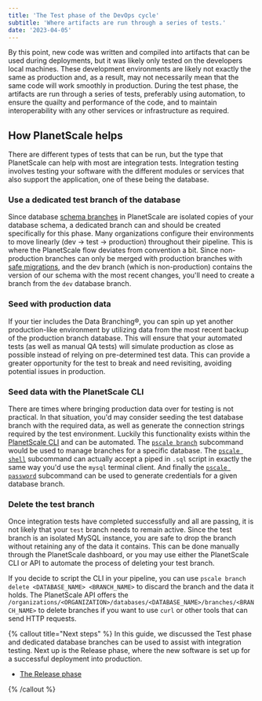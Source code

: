 ```yaml
---
title: 'The Test phase of the DevOps cycle'
subtitle: 'Where artifacts are run through a series of tests.'
date: '2023-04-05'
---
```


By this point, new code was written and compiled into artifacts that can be used during deployments, but it was likely only tested on the developers local machines. These development environments are likely not exactly the same as production and, as a result, may not necessarily mean that the same code will work smoothly in production. During the test phase, the artifacts are run through a series of tests, preferably using automation, to ensure the quailty and performance of the code, and to maintain interoperability with any other services or infrastructure as required.

## How PlanetScale helps

There are different types of tests that can be run, but the type that PlanetScale can help with most are integration tests. Integration testing involves testing your software with the different modules or services that also support the application, one of these being the database.

### Use a dedicated test branch of the database

Since database [schema branches](/docs/concepts/branching) in PlanetScale are isolated copies of your database schema, a dedicated branch can and should be created specifically for this phase. Many organizations configure their environments to move linearly (dev → test → production) throughout their pipeline. This is where the PlanetScale flow deviates from convention a bit. Since non-production branches can only be merged with production branches with [safe migrations](/docs/concepts/safe-migrations), and the dev branch (which is non-production) contains the version of our schema with the most recent changes, you'll need to create a branch from the `dev` database branch.

### Seed with production data

If your tier includes the Data Branching®, you can spin up yet another production-like environment by utilizing data from the most recent backup of the production branch database. This will ensure that your automated tests (as well as manual QA tests) will simulate production as close as possible instead of relying on pre-determined test data. This can provide a greater opportunity for the test to break and need revisiting, avoiding potential issues in production.

### Seed data with the PlanetScale CLI

There are times where bringing production data over for testing is not practical. In that situation, you'd may consider seeding the test database branch with the required data, as well as generate the connection strings required by the test environment. Luckily this functionality exists within the [PlanetScale CLI](/docs/concepts/planetscale-environment-setup) and can be automated. The [`pscale branch`](/docs/reference/branch) subcommand would be used to manage branches for a specific database. The [`pscale shell`](/docs/reference/shell) subcommand can actually accept a piped in `.sql` script in exactly the same way you'd use the `mysql` terminal client. And finally the [`pscale password`](/docs/reference/password) subcommand can be used to generate credentials for a given database branch.

### Delete the test branch

Once integration tests have completed successfully and all are passing, it is not likely that your `test` branch needs to remain active. Since the test branch is an isolated MySQL instance, you are safe to drop the branch without retaining any of the data it contains. This can be done manually through the PlanetScale dashboard, or you may use either the PlanetScale CLI or API to automate the process of deleting your test branch.

If you decide to script the CLI in your pipeline, you can use `pscale branch delete <DATABASE_NAME> <BRANCH_NAME>` to discard the branch and the data it holds. The PlanetScale API offers the `/organizations/<ORGANIZATION>/databases/<DATABASE_NAME>/branches/<BRANCH_NAME>` to delete branches if you want to use `curl` or other tools that can send HTTP requests.

{% callout title="Next steps" %}
In this guide, we discussed the Test phase and dedicated database branches can be used to assist with integration testing. Next up is the Release phase, where the new software is set up for a successful deployment into production.

- [The Release phase](/docs/devops/the-release-phase-of-devops)

{% /callout %}
